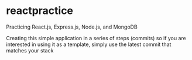 # reactpractice

Practicing React.js, Express.js, Node.js, and MongoDB

Creating this simple application in a series of steps (commits) so if you are interested in using it as a template, simply use the latest commit that matches your stack
